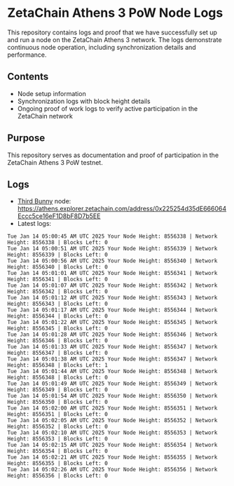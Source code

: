 # ZetaChain Athens 3 PoW Node Logs
This repository contains logs and proof that we have successfully set up and run a node on the ZetaChain Athens 3 network. The logs demonstrate continuous node operation, including synchronization details and performance.

## Contents
- Node setup information
- Synchronization logs with block height details
- Ongoing proof of work logs to verify active participation in the ZetaChain network

## Purpose
This repository serves as documentation and proof of participation in the ZetaChain Athens 3 PoW testnet.

## Logs

- [Third Bunny](https://thirdbunny.xyz/) node: https://athens.explorer.zetachain.com/address/0x225254d35dE666064Eccc5ce16eF1D8bF8D7b5EE
- Latest logs:
```
Tue Jan 14 05:00:45 AM UTC 2025 Your Node Height: 8556338 | Network Height: 8556338 | Blocks Left: 0
Tue Jan 14 05:00:51 AM UTC 2025 Your Node Height: 8556339 | Network Height: 8556339 | Blocks Left: 0
Tue Jan 14 05:00:56 AM UTC 2025 Your Node Height: 8556340 | Network Height: 8556340 | Blocks Left: 0
Tue Jan 14 05:01:01 AM UTC 2025 Your Node Height: 8556341 | Network Height: 8556341 | Blocks Left: 0
Tue Jan 14 05:01:07 AM UTC 2025 Your Node Height: 8556342 | Network Height: 8556342 | Blocks Left: 0
Tue Jan 14 05:01:12 AM UTC 2025 Your Node Height: 8556343 | Network Height: 8556343 | Blocks Left: 0
Tue Jan 14 05:01:17 AM UTC 2025 Your Node Height: 8556344 | Network Height: 8556344 | Blocks Left: 0
Tue Jan 14 05:01:22 AM UTC 2025 Your Node Height: 8556345 | Network Height: 8556345 | Blocks Left: 0
Tue Jan 14 05:01:28 AM UTC 2025 Your Node Height: 8556346 | Network Height: 8556346 | Blocks Left: 0
Tue Jan 14 05:01:33 AM UTC 2025 Your Node Height: 8556347 | Network Height: 8556347 | Blocks Left: 0
Tue Jan 14 05:01:38 AM UTC 2025 Your Node Height: 8556347 | Network Height: 8556348 | Blocks Left: 1
Tue Jan 14 05:01:44 AM UTC 2025 Your Node Height: 8556348 | Network Height: 8556348 | Blocks Left: 0
Tue Jan 14 05:01:49 AM UTC 2025 Your Node Height: 8556349 | Network Height: 8556349 | Blocks Left: 0
Tue Jan 14 05:01:54 AM UTC 2025 Your Node Height: 8556350 | Network Height: 8556350 | Blocks Left: 0
Tue Jan 14 05:02:00 AM UTC 2025 Your Node Height: 8556351 | Network Height: 8556351 | Blocks Left: 0
Tue Jan 14 05:02:05 AM UTC 2025 Your Node Height: 8556352 | Network Height: 8556352 | Blocks Left: 0
Tue Jan 14 05:02:10 AM UTC 2025 Your Node Height: 8556353 | Network Height: 8556353 | Blocks Left: 0
Tue Jan 14 05:02:15 AM UTC 2025 Your Node Height: 8556354 | Network Height: 8556354 | Blocks Left: 0
Tue Jan 14 05:02:21 AM UTC 2025 Your Node Height: 8556355 | Network Height: 8556355 | Blocks Left: 0
Tue Jan 14 05:02:26 AM UTC 2025 Your Node Height: 8556356 | Network Height: 8556356 | Blocks Left: 0
```
